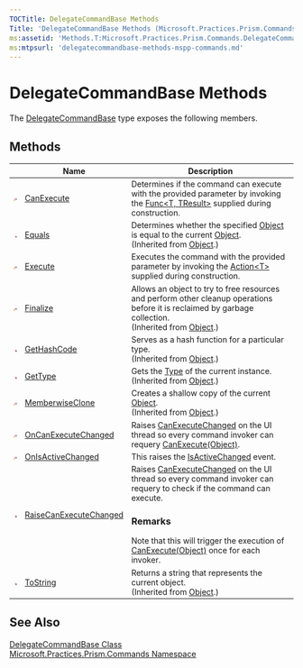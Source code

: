 ```yaml
---
TOCTitle: DelegateCommandBase Methods
Title: 'DelegateCommandBase Methods (Microsoft.Practices.Prism.Commands)'
ms:assetid: 'Methods.T:Microsoft.Practices.Prism.Commands.DelegateCommandBase'
ms:mtpsurl: 'delegatecommandbase-methods-mspp-commands.md'
---
```


# DelegateCommandBase Methods

The [DelegateCommandBase](/patterns-practices/reference/delegatecommandbase-class-mspp-commands) type exposes the following members.

## Methods

<table>
<thead>
<tr class="header">
<th> </th>
<th>Name</th>
<th>Description</th>
</tr>
</thead>
<tbody>
<tr class="odd">
<td><img src="/patterns-practices/reference/images/protmethod.gif" alt="Protected method"/></td>
<td><a href="/patterns-practices/reference/delegatecommandbase-canexecute-method-mspp-commands" data-raw-source="[CanExecute](/patterns-practices/reference/delegatecommandbase-canexecute-method-mspp-commands)">CanExecute</a></td>
<td><div class="summary">
Determines if the command can execute with the provided parameter by invoking the <a href="http://msdn.microsoft.com/en-us/library/bb549151" data-raw-source="[Func&amp;lt;T, TResult&amp;gt;](http://msdn.microsoft.com/en-us/library/bb549151)">Func&lt;T, TResult&gt;</a> supplied during construction.
</div></td>
</tr>
<tr class="even">
<td><img src="/patterns-practices/reference/images/public-method.gif" alt="Public method"/></td>
<td><a href="http://msdn.microsoft.com/en-us/library/bsc2ak47" data-raw-source="[Equals](http://msdn.microsoft.com/en-us/library/bsc2ak47)">Equals</a></td>
<td><div class="summary">
Determines whether the specified <a href="http://msdn.microsoft.com/en-us/library/e5kfa45b" data-raw-source="[Object](http://msdn.microsoft.com/en-us/library/e5kfa45b)">Object</a> is equal to the current <a href="http://msdn.microsoft.com/en-us/library/e5kfa45b" data-raw-source="[Object](http://msdn.microsoft.com/en-us/library/e5kfa45b)">Object</a>.
</div>
(Inherited from <a href="http://msdn.microsoft.com/en-us/library/e5kfa45b" data-raw-source="[Object](http://msdn.microsoft.com/en-us/library/e5kfa45b)">Object</a>.)</td>
</tr>
<tr class="odd">
<td><img src="/patterns-practices/reference/images/protmethod.gif" alt="Protected method"/></td>
<td><a href="/patterns-practices/reference/delegatecommandbase-execute-method-mspp-commands" data-raw-source="[Execute](/patterns-practices/reference/delegatecommandbase-execute-method-mspp-commands)">Execute</a></td>
<td><div class="summary">
Executes the command with the provided parameter by invoking the <a href="http://msdn.microsoft.com/en-us/library/018hxwa8" data-raw-source="[Action&amp;lt;T&amp;gt;](http://msdn.microsoft.com/en-us/library/018hxwa8)">Action&lt;T&gt;</a> supplied during construction.
</div></td>
</tr>
<tr class="even">
<td><img src="/patterns-practices/reference/images/protmethod.gif" alt="Protected method"/></td>
<td><a href="http://msdn.microsoft.com/en-us/library/4k87zsw7" data-raw-source="[Finalize](http://msdn.microsoft.com/en-us/library/4k87zsw7)">Finalize</a></td>
<td><div class="summary">
Allows an object to try to free resources and perform other cleanup operations before it is reclaimed by garbage collection.
</div>
(Inherited from <a href="http://msdn.microsoft.com/en-us/library/e5kfa45b" data-raw-source="[Object](http://msdn.microsoft.com/en-us/library/e5kfa45b)">Object</a>.)</td>
</tr>
<tr class="odd">
<td><img src="/patterns-practices/reference/images/public-method.gif" alt="Public method"/></td>
<td><a href="http://msdn.microsoft.com/en-us/library/zdee4b3y" data-raw-source="[GetHashCode](http://msdn.microsoft.com/en-us/library/zdee4b3y)">GetHashCode</a></td>
<td><div class="summary">
Serves as a hash function for a particular type.
</div>
(Inherited from <a href="http://msdn.microsoft.com/en-us/library/e5kfa45b" data-raw-source="[Object](http://msdn.microsoft.com/en-us/library/e5kfa45b)">Object</a>.)</td>
</tr>
<tr class="even">
<td><img src="/patterns-practices/reference/images/public-method.gif" alt="Public method"/></td>
<td><a href="http://msdn.microsoft.com/en-us/library/dfwy45w9" data-raw-source="[GetType](http://msdn.microsoft.com/en-us/library/dfwy45w9)">GetType</a></td>
<td><div class="summary">
Gets the <a href="http://msdn.microsoft.com/en-us/library/42892f65" data-raw-source="[Type](http://msdn.microsoft.com/en-us/library/42892f65)">Type</a> of the current instance.
</div>
(Inherited from <a href="http://msdn.microsoft.com/en-us/library/e5kfa45b" data-raw-source="[Object](http://msdn.microsoft.com/en-us/library/e5kfa45b)">Object</a>.)</td>
</tr>
<tr class="odd">
<td><img src="/patterns-practices/reference/images/protmethod.gif" alt="Protected method"/></td>
<td><a href="http://msdn.microsoft.com/en-us/library/57ctke0a" data-raw-source="[MemberwiseClone](http://msdn.microsoft.com/en-us/library/57ctke0a)">MemberwiseClone</a></td>
<td><div class="summary">
Creates a shallow copy of the current <a href="http://msdn.microsoft.com/en-us/library/e5kfa45b" data-raw-source="[Object](http://msdn.microsoft.com/en-us/library/e5kfa45b)">Object</a>.
</div>
(Inherited from <a href="http://msdn.microsoft.com/en-us/library/e5kfa45b" data-raw-source="[Object](http://msdn.microsoft.com/en-us/library/e5kfa45b)">Object</a>.)</td>
</tr>
<tr class="even">
<td><img src="/patterns-practices/reference/images/protmethod.gif" alt="Protected method"/></td>
<td><a href="/patterns-practices/reference/delegatecommandbase-oncanexecutechanged-method-mspp-commands" data-raw-source="[OnCanExecuteChanged](/patterns-practices/reference/delegatecommandbase-oncanexecutechanged-method-mspp-commands)">OnCanExecuteChanged</a></td>
<td><div class="summary">
Raises <a href="http://msdn.microsoft.com/en-us/library/ms523106" data-raw-source="[CanExecuteChanged](http://msdn.microsoft.com/en-us/library/ms523106)">CanExecuteChanged</a> on the UI thread so every command invoker can requery <a href="http://msdn.microsoft.com/en-us/library/ms604093" data-raw-source="[CanExecute(Object)](http://msdn.microsoft.com/en-us/library/ms604093)">CanExecute(Object)</a>.
</div></td>
</tr>
<tr class="odd">
<td><img src="/patterns-practices/reference/images/protmethod.gif" alt="Protected method"/></td>
<td><a href="/patterns-practices/reference/delegatecommandbase-onisactivechanged-method-mspp-commands" data-raw-source="[OnIsActiveChanged](/patterns-practices/reference/delegatecommandbase-onisactivechanged-method-mspp-commands)">OnIsActiveChanged</a></td>
<td><div class="summary">
This raises the <a href="/patterns-practices/reference/delegatecommandbase-isactivechanged-event-mspp-commands" data-raw-source="[IsActiveChanged](/patterns-practices/reference/delegatecommandbase-isactivechanged-event-mspp-commands)">IsActiveChanged</a> event.
</div></td>
</tr>
<tr class="even">
<td><img src="/patterns-practices/reference/images/public-method.gif" alt="Public method"/></td>
<td><a href="/patterns-practices/reference/delegatecommandbase-raisecanexecutechanged-method-mspp-commands" data-raw-source="[RaiseCanExecuteChanged](/patterns-practices/reference/delegatecommandbase-raisecanexecutechanged-method-mspp-commands)">RaiseCanExecuteChanged</a></td>
<td><div class="summary">
Raises <a href="/patterns-practices/reference/delegatecommandbase-canexecutechanged-event-mspp-commands" data-raw-source="[CanExecuteChanged](/patterns-practices/reference/delegatecommandbase-canexecutechanged-event-mspp-commands)">CanExecuteChanged</a> on the UI thread so every command invoker can requery to check if the command can execute.
<div>
<h3>Remarks</h3>
Note that this will trigger the execution of <a href="/patterns-practices/reference/delegatecommandbase-canexecute-method-mspp-commands" data-raw-source="[CanExecute(Object)](/patterns-practices/reference/delegatecommandbase-canexecute-method-mspp-commands)">CanExecute(Object)</a> once for each invoker.
</div>
</div></td>
</tr>
<tr class="odd">
<td><img src="/patterns-practices/reference/images/public-method.gif" alt="Public method"/></td>
<td><a href="http://msdn.microsoft.com/en-us/library/7bxwbwt2" data-raw-source="[ToString](http://msdn.microsoft.com/en-us/library/7bxwbwt2)">ToString</a></td>
<td><div class="summary">
Returns a string that represents the current object.
</div>
(Inherited from <a href="http://msdn.microsoft.com/en-us/library/e5kfa45b" data-raw-source="[Object](http://msdn.microsoft.com/en-us/library/e5kfa45b)">Object</a>.)</td>
</tr>
</tbody>
</table>

## See Also

[DelegateCommandBase Class](/patterns-practices/reference/delegatecommandbase-class-mspp-commands)  
[Microsoft.Practices.Prism.Commands Namespace](/patterns-practices/reference/mspp-commands-namespace)
